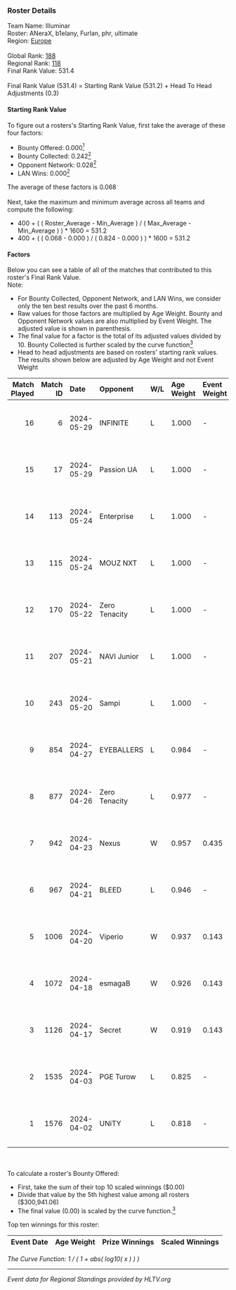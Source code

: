 ### Roster Details<br />
Team Name: Illuminar<br />
Roster: ANeraX, b1elany, Furlan, phr, ultimate<br />
Region: [Europe]( ../standings_europe.md)<br />
<br />
Global Rank: [188](../standings_global.md)<br />
Regional Rank: [118]( ../standings_europe.md)<br />
Final Rank Value:  531.4<br />
<br />
Final Rank Value (531.4) = Starting Rank Value (531.2) + Head To Head Adjustments (0.3)<br />

#### Starting Rank Value<br />
To figure out a rosters's Starting Rank Value, first take the average of these four factors:<br />
- Bounty Offered: 0.000[<sup>1</sup>](#table2)
- Bounty Collected: 0.242[<sup>2</sup>](#table1)
- Opponent Network: 0.028[<sup>2</sup>](#table1)
- LAN Wins: 0.000[<sup>2</sup>](#table1)

The average of these factors is 0.068<br />
<br />
Next, take the maximum and minimum average across all teams and compute the following:<br />
- 400 + ( ( Roster_Average - Min_Average ) / ( Max_Average - Min_Average ) ) * 1600 = 531.2
- 400 + ( ( 0.068 - 0.000 ) / ( 0.824 - 0.000 ) ) * 1600 = 531.2


#### Factors<br />
Below you can see a table of all of the matches that contributed to this roster's Final Rank Value.<br />
Note:<br />

- For Bounty Collected, Opponent Network, and LAN Wins, we consider only the ten best results over the past 6 months.
- Raw values for those factors are multiplied by Age Weight. Bounty and Opponent Network values are also multiplied by Event Weight. The adjusted value is shown in parenthesis.
- The final value for a factor is the total of its adjusted values divided by 10. Bounty Collected is further scaled by the curve function[<sup>3</sup>](#curveFunction)
- Head to head adjustments are based on rosters' starting rank values. The results shown below are adjusted by Age Weight and not Event Weight
<span id="table1"></span><br />


| Match Played | Match ID | Date       | Opponent      | W/L | Age Weight | Event Weight | Bounty Collected | Opponent Network | LAN Wins  | H2H Adj. | Roster                                 |
| -: | -: | :- | :- | :- | :- | :- | :- | :- | :- | -: | :- |
|           16 |        6 | 2024-05-29 | INFINITE      | L   | 1.000      | -            | -                | -                | -         |   -21.13 | ANeraX, b1elany, Furlan, phr, ultimate |
|           15 |       17 | 2024-05-29 | Passion UA    | L   | 1.000      | -            | -                | -                | -         |    -2.61 | ANeraX, b1elany, Furlan, phr, ultimate |
|           14 |      113 | 2024-05-24 | Enterprise    | L   | 1.000      | -            | -                | -                | -         |    -4.56 | ANeraX, b1elany, Furlan, phr, ultimate |
|           13 |      115 | 2024-05-24 | MOUZ NXT      | L   | 1.000      | -            | -                | -                | -         |    -2.61 | ANeraX, b1elany, Furlan, phr, ultimate |
|           12 |      170 | 2024-05-22 | Zero Tenacity | L   | 1.000      | -            | -                | -                | -         |    -1.69 | ANeraX, b1elany, Furlan, phr, ultimate |
|           11 |      207 | 2024-05-21 | NAVI Junior   | L   | 1.000      | -            | -                | -                | -         |   -22.46 | ANeraX, b1elany, Furlan, phr, ultimate |
|           10 |      243 | 2024-05-20 | Sampi         | L   | 1.000      | -            | -                | -                | -         |    -4.97 | ANeraX, b1elany, Furlan, phr, ultimate |
|            9 |      854 | 2024-04-27 | EYEBALLERS    | L   | 0.984      | -            | -                | -                | -         |    -5.74 | ANeraX, Furlan, keis, phr, ultimate    |
|            8 |      877 | 2024-04-26 | Zero Tenacity | L   | 0.977      | -            | -                | -                | -         |    -3.65 | ANeraX, Furlan, keis, phr, ultimate    |
|            7 |      942 | 2024-04-23 | Nexus         | W   | 0.957      | 0.435        | 0.014 (0.006)    | 0.518 (0.215)    | 0 (0.000) |    25.10 | ANeraX, Furlan, keis, phr, ultimate    |
|            6 |      967 | 2024-04-21 | BLEED         | L   | 0.946      | -            | -                | -                | -         |    -0.77 | ANeraX, Furlan, keis, phr, ultimate    |
|            5 |     1006 | 2024-04-20 | Viperio       | W   | 0.937      | 0.143        | 0.003 (0.000)    | 0.076 (0.010)    | 0 (0.000) |    17.90 | ANeraX, Furlan, keis, phr, ultimate    |
|            4 |     1072 | 2024-04-18 | esmagaB       | W   | 0.926      | 0.143        | 0.008 (0.001)    | 0.258 (0.034)    | 0 (0.000) |    21.95 | ANeraX, Furlan, keis, phr, ultimate    |
|            3 |     1126 | 2024-04-17 | Secret        | W   | 0.919      | 0.143        | 0.000 (0.000)    | 0.153 (0.020)    | 0 (0.000) |    17.57 | ANeraX, Furlan, keis, phr, ultimate    |
|            2 |     1535 | 2024-04-03 | PGE Turow     | L   | 0.825      | -            | -                | -                | -         |    -7.58 | ANeraX, Furlan, keis, phr, ultimate    |
|            1 |     1576 | 2024-04-02 | UNiTY         | L   | 0.818      | -            | -                | -                | -         |    -4.48 | ANeraX, Furlan, keis, phr, ultimate    |

<br />
<span id="table2"></span><br />
To calculate a roster's Bounty Offered:<br />

- First, take the sum of their top 10 scaled winnings ($0.00)
- Divide that value by the 5th highest value among all rosters ($300,941.06)
- The final value (0.00) is scaled by the curve function.[<sup>3</sup>](#curveFunction)

Top ten winnings for this roster:<br />

| Event Date | Age Weight | Prize Winnings | Scaled Winnings |
| :- | -: | :- | :- |


<span id="curveFunction"></span>_The Curve Function: 1 / ( 1 + abs( log10( x ) ) )_<br />

---
_Event data for Regional Standings provided by HLTV.org_<br />
